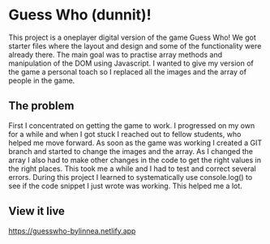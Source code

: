 # Guess Who (dunnit)!

This project is a oneplayer digital version of the game Guess Who! We got starter files where the layout and design and some of the functionality were already there. The main goal was to practise array methods and manipulation of the DOM using Javascript. I wanted to give my version of the game a personal toach so I replaced all the images and the array of people in the game.

## The problem

First I concentrated on getting the game to work. I progressed on my own for a while and when I got stuck I reached out to fellow students, who helped me move forward. As soon as the game was working I created a GIT branch and started to change the images and the array. As I changed the array I also had to make other changes in the code to get the right values in the right places. This took me a while and I had to test and correct several errors. During this project I learned to systematically use console.log() to see if the code snippet I just wrote was working. This helped me a lot. 

## View it live

https://guesswho-bylinnea.netlify.app 